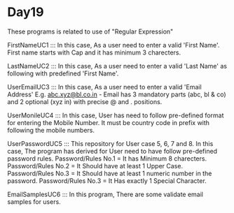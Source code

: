# Day19
These programs is related to use of "Regular Expression"

FirstNameUC1  ::: In this case, As a user need to enter a valid 'First Name'. First name starts with Cap and it has minimum 3 charecters.

LastNameUC2 ::: In this case, As a user need to enter a valid 'Last Name' as following with predefined 'First Name'.

UserEmailUC3 ::: In this case, As a user need to enter a valid 'Email Address' E.g. abc.xyz@bl.co.in - Email has 3 mandatory parts (abc, bl & co) and 2 optional (xyz in) with precise @ and . positions.

UserMonileUC4 ::: In this case, User has need to follow pre-defined format for entering the Mobile Number. It must be country code in prefix with following the mobile numbers.

UserPasswordUC5 ::: This repository for User case 5, 6, 7 and 8. In this case, The program has derived for User need to have follow pre-defined password rules. 
Password/Rules No.1 = It has Minimum 8 charecters.
Password/Rules No.2 = It Should have at least 1 Upper Case.
Password/Rules No.3 = It Should have at least 1 numeric number in the password.
Password/Rules No.3 = It Has exactly 1 Special Character.

EmailSamplesUC6 ::: In this program, There are some validate email samples for users.
